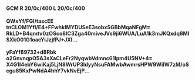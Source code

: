 #### GCM R 20/0c/400 L 20/0c/400
**QWxYf/FGI/tascEE**<br/>**tnCLOM1YfI/E4+FFwhklMYDUSeE3sobxSGBbMqaNFgM=**<br/>**RkLD+B4qmtv0zOSco8IC3Zga40miveJVs9ji6WUA/LuA1k3mJKQxdq8MISXkO01G1oacYiJzjfPJ+JXI...**<br/><br/>
**yFaYf89732+d8Rbk**<br/>**o2GnvnqpO5A3sXaCLeFr2NyqwbVdmnc61lpm4U5NV+4=**<br/>**X4G1I4ebY6wiKaj5LjN8WrUP3ldyyNsuFAMwbAwmrsHPW9WiIW7zM/oScgu85KxPwNdA4hhY7vkNvEjP...**